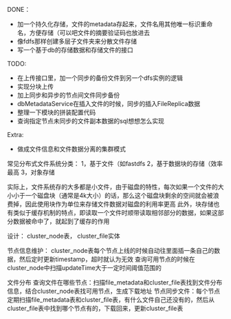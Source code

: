 DONE：
* 加一个持久化存储，文件的metadata存起来，文件名用其他唯一标识重命名，方便存储（可以吧文件的摘要验证码也放进去
* 像fdfs那样创建多层子文件夹来分散文件存储
* 写一个基于db的存储数据和存储文件的接口

TODO:

* 在上传接口里，加一个同步的备份文件到另一个dfs实例的逻辑
* 实现分块上传
* 加上同步和异步的节点间文件同步备份
* dbMetadataService在插入文件的时候，同步的插入FileReplica数据
* 整理一下模块的拼装配置代码
* 查询指定节点未同步的文件副本数据的sql想想怎么实现

Extra:
* 做成文件信息和文件数据分离的集群模式

常见分布式文件系统分类：
1，基于文件（如fastdfs
2，基于数据块的存储（效率最高
3，对象存储

实际上，文件系统存的大多都是小文件，由于磁盘的特性，每次如果一个文件的大小小于一个磁盘块（通常是4k大小）的话，那么这个磁盘块剩余的空间就会被浪费掉，因此使用块作为单位来存储文件数据对磁盘的利用率更高
此外，块存储也有类似于缓存机制的特点，即读取一个文件时顺带读取相邻部分的数据，如果这部分数据被命中了，就起到了缓存的作用


设计：
cluster_node表，
cluster_file实体

节点信息维护：
cluster_node表每个节点上线的时候自动往里面插一条自己的数据，然后定时更新timestamp，超时就认为无效
查询可用节点的时候在cluster_node中扫描updateTime大于一定时间阈值范围的

文件分布
查询文件在哪些节点：扫描file_metadata和cluster_file表找到文件分布信息，结合cluster_node表找可用节点，生成下载地址
节点同步文件：每个节点定期扫描file_metadata表和cluster_file表，有什么文件自己还没有的，然后从cluster_file表中找到哪个节点有的，下载回来，更新cluster_file表

